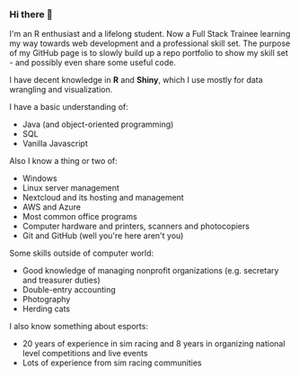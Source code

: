 ### Hi there 👋

I'm an R enthusiast and a lifelong student. Now a Full Stack Trainee learning my way towards web development and a professional skill set. The purpose of my GitHub page is to slowly build up a repo portfolio to show my skill set - and possibly even share some useful code.

I have decent knowledge in **R** and **Shiny**, which I use mostly for data wrangling and visualization.

I have a basic understanding of:
- Java (and object-oriented programming)
- SQL
- Vanilla Javascript

Also I know a thing or two of:
- Windows
- Linux server management
- Nextcloud and its hosting and management
- AWS and Azure
- Most common office programs
- Computer hardware and printers, scanners and photocopiers
- Git and GitHub (well you're here aren't you)

Some skills outside of computer world:
- Good knowledge of managing nonprofit organizations (e.g. secretary and treasurer duties)
- Double-entry accounting
- Photography
- Herding cats

I also know something about esports:
- 20 years of experience in sim racing and 8 years in organizing national level competitions and live events
- Lots of experience from sim racing communities

<!--
**tlinna/tlinna** is a ✨ _special_ ✨ repository because its `README.md` (this file) appears on your GitHub profile.

Here are some ideas to get you started:

- 🔭 I’m currently working on ...
- 🌱 I’m currently learning ...
- 👯 I’m looking to collaborate on ...
- 🤔 I’m looking for help with ...
- 💬 Ask me about ...
- 📫 How to reach me: ...
- 😄 Pronouns: ...
- ⚡ Fun fact: ...
-->
